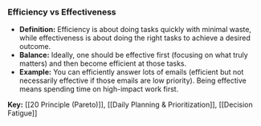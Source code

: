 ### Efficiency vs Effectiveness

- **Definition:** Efficiency is about doing tasks quickly with minimal waste, while effectiveness is about doing the right tasks to achieve a desired outcome.
- **Balance:** Ideally, one should be effective first (focusing on what truly matters) and then become efficient at those tasks.
- **Example:** You can efficiently answer lots of emails (efficient but not necessarily effective if those emails are low priority). Being effective means spending time on high-impact work first.

**Key:** [[20 Principle (Pareto)]], [[Daily Planning & Prioritization]], [[Decision Fatigue]]
